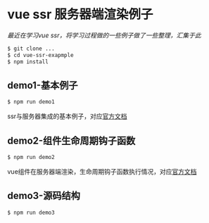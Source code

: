 # vue ssr 服务器端渲染例子

*最近在学习vue ssr，将学习过程做的一些例子做了一些整理，汇集于此*

```bash
$ git clone ...
$ cd vue-ssr-exapmple
$ npm install
```

## demo1-基本例子

```bash
$ npm run demo1
```
ssr与服务器集成的基本例子，对应[官方文档](https://ssr.vuejs.org/zh/basic.html)

## demo2-组件生命周期钩子函数

```bash
$ npm run demo2
```
vue组件在服务器端渲染，生命周期钩子函数执行情况，对应[官方文档](https://ssr.vuejs.org/zh/universal.html)

## demo3-源码结构

```bash
$ npm run demo3
```
